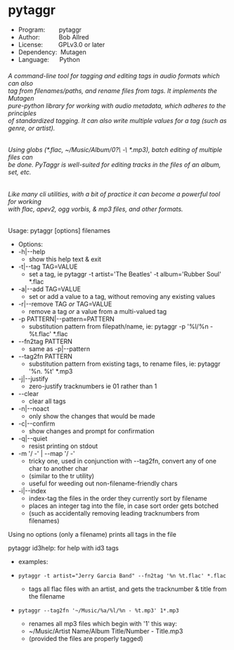 # pytaggr


*	Program:&nbsp;&nbsp;&nbsp;&nbsp;&nbsp;&nbsp;&nbsp;   pytaggr
*	Author:&nbsp;&nbsp;&nbsp;&nbsp;&nbsp;&nbsp;&nbsp;&nbsp;&nbsp;&nbsp;   Bob Allred
*	License:&nbsp;&nbsp;&nbsp;&nbsp;&nbsp;&nbsp;&nbsp;&nbsp;   GPLv3.0 or later
*	Dependency:&nbsp;  Mutagen
*	Language:&nbsp;&nbsp;&nbsp;&nbsp;&nbsp;  Python

<h6>A command-line tool for tagging and editing tags in audio formats which can also<br>
tag from filenames/paths, and rename files from tags. It implements the Mutagen<br>
pure-python library for working with audio metadata, which adheres to the principles<br>
of standardized tagging.  It can also write multiple values for a tag (such as genre, or artist).</h6>

<h6>Using globs (*.flac, ~/Music/Album/0?\ -\ *.mp3), batch editing of multiple files can<br>
be done.  PyTaggr is well-suited for editing tracks in the files of an album, set, etc.</h6>

<h6>Like many cli utilities, with a bit of practice it can become a powerful tool for working<br>
with flac, apev2, ogg vorbis, & mp3 files, and other formats.</h6>

Usage: pytaggr [options] filenames

*  Options:<br> 
*  -h|--help<br>
	*    show this help text & exit<br>
*  -t|--tag TAG=VALUE<br>
	*    set a tag, ie pytaggr -t artist='The Beatles' -t album='Rubber Soul' *.flac<br>
*  -a|--add TAG=VALUE<br>
	*    set or add a value to a tag, without removing any existing values<br>
*  -r|--remove TAG *or* TAG=VALUE<br>
	*    remove a tag *or* a value from a multi-valued tag<br>
*  -p PATTERN|--pattern=PATTERN<br>
	*    substitution pattern from filepath/name, ie: pytaggr -p '%l/%n - %t.flac' *.flac<br>
*  --fn2tag PATTERN<br>
	*    same as -p|--pattern<br>
*  --tag2fn PATTERN<br>
	*    substitution pattern from existing tags, to rename files, ie: pytaggr '%n. %t' *.mp3<br>
*  -j|--justify<br>
	*    zero-justify tracknumbers ie 01 rather than 1<br>
*  --clear<br>
	*    clear all tags<br>
*  -n|--noact<br>
	*    only show the changes that would be made<br>
*  -c|--confirm<br>
	*    show changes and prompt for confirmation<br>
*  -q|--quiet<br>
	*    resist printing on stdout<br>
*  -m '/ -' | --map '/ -'<br>
	*    tricky one, used in conjunction with --tag2fn, convert any of one char to another char<br>
	*    (similar to the tr utility)<br>
	*    useful for weeding out non-filename-friendly chars<br>
*  -i|--index<br>
	*    index-tag the files in the order they currently sort by filename<br>
	*    places an integer tag into the file, in case sort order gets botched
	*    (such as accidentally removing leading tracknumbers from filenames)<br>

Using no options (only a filename) prints all tags in the file

pytaggr id3help: for help with id3 tags

*	examples:<br>
*	`pytaggr -t artist="Jerry Garcia Band" --fn2tag '%n %t.flac' *.flac` <br>
	*	tags all flac files with an artist, and gets the tracknumber & title from the filename<br>

*	`pytaggr --tag2fn '~/Music/%a/%l/%n - %t.mp3' 1*.mp3` <br>
	*  	renames all mp3 files which begin with '1' this way:<br>
	*	~/Music/Artist Name/Album Title/Number - Title.mp3<br>
	*	(provided the files are properly tagged)




